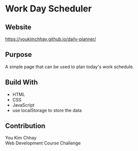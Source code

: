 # Work Day Scheduler

## Website
https://youkimchhay.github.io/daily-planner/

## Purpose
A simple page that can be used to plan today's work schedule.

## Build With
- HTML
- CSS
- JavaScript
- use localStorage to store the data

## Contribution
You Kim Chhay  
Web Development Course Challenge
